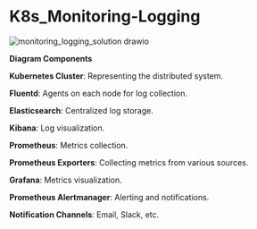 # K8s_Monitoring-Logging

![monitoring_logging_solution drawio](https://github.com/jaekimandy/K8s_Monitoring-Logging/assets/99704906/8e19de04-2ae8-433c-b28a-2a4ea707f5b5)


**Diagram Components**

**Kubernetes Cluster**: Representing the distributed system.

**Fluentd**: Agents on each node for log collection.

**Elasticsearch**: Centralized log storage.

**Kibana**: Log visualization.

**Prometheus**: Metrics collection.

**Prometheus Exporters**: Collecting metrics from various sources.

**Grafana**: Metrics visualization.

**Prometheus Alertmanager**: Alerting and notifications.

**Notification Channels**: Email, Slack, etc.
